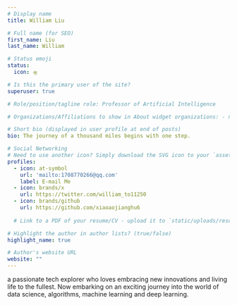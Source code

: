 ```yaml
---
# Display name
title: William Liu

# Full name (for SEO)
first_name: Liu
last_name: William

# Status emoji
status:
  icon: 🛸

# Is this the primary user of the site?
superuser: true

# Role/position/tagline role: Professor of Artificial Intelligence

# Organizations/Affiliations to show in About widget organizations: - name: HUST url: https://www.hust.edu.cn/

# Short bio (displayed in user profile at end of posts)
bio: The journey of a thousand miles begins with one step.

# Social Networking
# Need to use another icon? Simply download the SVG icon to your `assets/media/icons/` folder.
profiles:
  - icon: at-symbol
    url: 'mailto:1708770266@qq.com'
    label: E-mail Me
  - icon: brands/x
    url: https://twitter.com/william_to11250
  - icon: brands/github
    url: https://github.com/xiaoaojianghu6
  
  # Link to a PDF of your resume/CV - upload it to `static/uploads/resume.pdf` - icon: academicons/cv url: uploads/resume.pdf label: Download my resume - icon: rss url: ./post/index.xml label: Subscribe to my blog via RSS feed

# Highlight the author in author lists? (true/false)
highlight_name: true

# Author's website URL
website: ""
---
```


a passionate tech explorer who loves embracing new innovations and living life to the fullest.
Now embarking on an exciting journey into the world of data science, algorithms, machine learning and deep learning.

